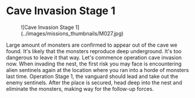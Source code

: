 # Cave Invasion Stage 1

<figure markdown>
![Cave Invasion Stage 1](../images/missions_thumbnails/M027.jpg)
</figure>

Large amount of monsters are confirmed to appear out of the cave we found. It's likely that the monsters reproduce deep underground. It's too dangerous to leave it that way. Let's commence operation cave invasion now.
When invading the nest, the first risk you may face is encountering alien sentinels again at the location where you ran into a horde of monsters last time.
Operation Stage 1, the vanguard should lead and take out the enemy sentinels. After the place is secured, head deep into the nest and eliminate the monsters, making way for the follow-up forces.
